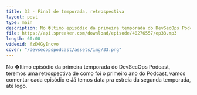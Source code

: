 ```yaml
---
title: 33 - Final de temporada, retrospectiva
layout: post
type: main
description: No �ltimo episódio da primeira temporada do DevSecOps Podcast, teremos uma retrospectiva de como foi o primeiro ano do Podcast, vamos comentar cada episódio e Já temos data pra estreia da segunda temporada, até logo.
file: https://api.spreaker.com/download/episode/40276557/ep33.mp3
length: 60:00
videoid: fzD4GyEncvo
cover: "/devsecopspodcast/assets/img/33.png"
---
```


No �ltimo episódio da primeira temporada do DevSecOps Podcast, teremos uma retrospectiva de como foi o primeiro ano do Podcast, vamos comentar cada episódio e Já temos data pra estreia da segunda temporada, até logo.